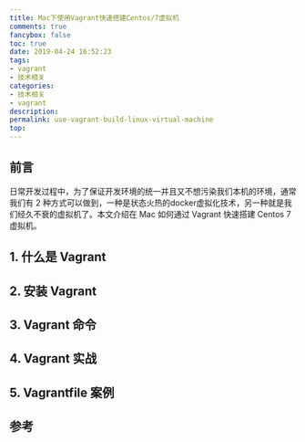 ```yaml
---
title: Mac下使用Vagrant快速搭建Centos/7虚拟机
comments: true
fancybox: false
toc: true
date: 2019-04-24 16:52:23
tags:
- vagrant
- 技术相关
categories:
- 技术相关
- vagrant
description:
permalink: use-vagrant-build-linux-virtual-machine
top:
---
```

<h2 id="intro">前言</h2>

日常开发过程中，为了保证开发环境的统一并且又不想污染我们本机的环境，通常我们有 2 种方式可以做到，一种是状态火热的docker虚拟化技术，另一种就是我们经久不衰的虚拟机了。本文介绍在 Mac 如何通过 Vagrant 快速搭建 Centos 7 虚拟机。

<!--more-->

## 1. 什么是 Vagrant



## 2. 安装 Vagrant



## 3. Vagrant 命令



## 4. Vagrant 实战



## 5. Vagrantfile 案例



## 参考

